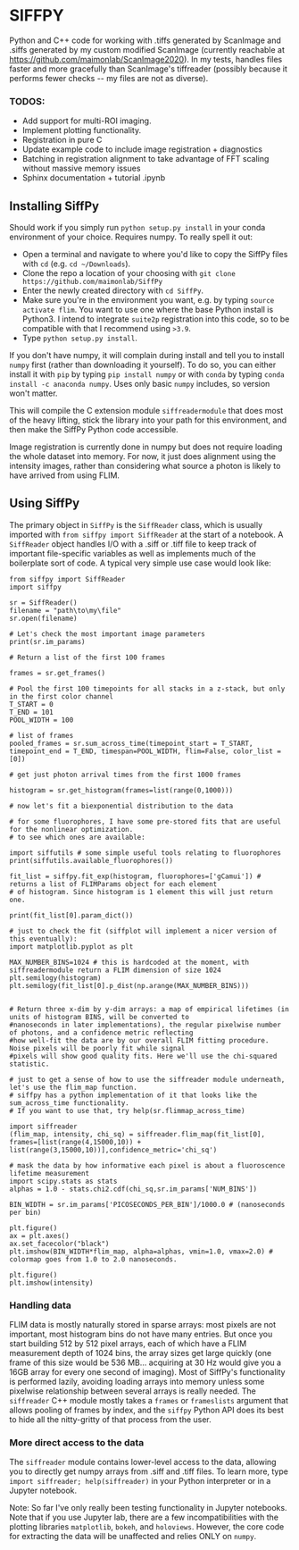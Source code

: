 # SIFFPY

Python and C++ code for working with .tiffs generated by ScanImage and .siffs generated by my custom modified ScanImage (currently reachable at https://github.com/maimonlab/ScanImage2020). In my tests, handles files faster and more gracefully than ScanImage's tiffreader (possibly because it performs fewer checks -- my files are not as diverse).

### TODOS:
-    Add support for multi-ROI imaging.
-    Implement plotting functionality.
-    Registration in pure C
-    Update example code to include image registration + diagnostics
-    Batching in registration alignment to take advantage of FFT scaling without massive memory issues
-    Sphinx documentation + tutorial .ipynb

## Installing SiffPy

Should work if you simply run `python setup.py install` in your conda environment of your choice. Requires numpy. To really spell it out:

- Open a terminal and navigate to where you'd like to copy the SiffPy files with `cd` (e.g. `cd ~/Downloads`).
- Clone the repo a location of your choosing with `git clone https://github.com/maimonlab/SiffPy`
- Enter the newly created directory with `cd SiffPy`.
- Make sure you're in the environment you want, e.g. by typing `source activate flim`. You want to use one where the base Python install is Python3. I intend to integrate `suite2p` registration into this code, so to be compatible with that I recommend using `>3.9`.
- Type `python setup.py install`.

If you don't have numpy, it will complain during install and tell you to install `numpy` first (rather than downloading it yourself). To do so, you can either install it with `pip` by typing `pip install numpy` or with `conda` by typing `conda install -c anaconda numpy`. Uses only basic `numpy` includes, so version won't matter. 

This will compile the C extension module `siffreadermodule` that does most of the heavy lifting, stick the library into your path for this environment, and then make the SiffPy Python code accessible.

Image registration is currently done in numpy but does not require loading the whole dataset into memory.
For now, it just does alignment using the intensity images, rather than
considering what source a photon is likely to have arrived from using FLIM.

## Using SiffPy

The primary object in `SiffPy` is the `SiffReader` class, which is usually imported with `from siffpy import SiffReader` at the start of a notebook. A `SiffReader` object handles I/O with a .siff or .tiff file to keep track of important file-specific variables as well as implements much of the boilerplate sort of code. A typical very simple use case would look like:
```
from siffpy import SiffReader
import siffpy

sr = SiffReader()
filename = "path\to\my\file"
sr.open(filename)

# Let's check the most important image parameters
print(sr.im_params)

# Return a list of the first 100 frames

frames = sr.get_frames()

# Pool the first 100 timepoints for all stacks in a z-stack, but only in the first color channel
T_START = 0
T_END = 101
POOL_WIDTH = 100

# list of frames
pooled_frames = sr.sum_across_time(timepoint_start = T_START, timepoint_end = T_END, timespan=POOL_WIDTH, flim=False, color_list = [0])

# get just photon arrival times from the first 1000 frames

histogram = sr.get_histogram(frames=list(range(0,1000)))

# now let's fit a biexponential distribution to the data

# for some fluorophores, I have some pre-stored fits that are useful for the nonlinear optimization.
# to see which ones are available:

import siffutils # some simple useful tools relating to fluorophores
print(siffutils.available_fluorophores())

fit_list = siffpy.fit_exp(histogram, fluorophores=['gCamui']) # returns a list of FLIMParams object for each element
# of histogram. Since histogram is 1 element this will just return one. 

print(fit_list[0].param_dict())

# just to check the fit (siffplot will implement a nicer version of this eventually):
import matplotlib.pyplot as plt

MAX_NUMBER_BINS=1024 # this is hardcoded at the moment, with siffreadermodule return a FLIM dimension of size 1024
plt.semilogy(histogram)
plt.semilogy(fit_list[0].p_dist(np.arange(MAX_NUMBER_BINS)))


# Return three x-dim by y-dim arrays: a map of empirical lifetimes (in units of histogram BINS, will be converted to
#nanoseconds in later implementations), the regular pixelwise number of photons, and a confidence metric reflecting
#how well-fit the data are by our overall FLIM fitting procedure. Noise pixels will be poorly fit while signal
#pixels will show good quality fits. Here we'll use the chi-squared statistic.

# just to get a sense of how to use the siffreader module underneath, let's use the flim_map function.
# siffpy has a python implementation of it that looks like the sum_across_time functionality.
# If you want to use that, try help(sr.flimmap_across_time)

import siffreader
(flim_map, intensity, chi_sq) = siffreader.flim_map(fit_list[0], frames=[list(range(4,15000,10)) + list(range(3,15000,10))],confidence_metric='chi_sq')

# mask the data by how informative each pixel is about a fluoroscence lifetime measurement
import scipy.stats as stats
alphas = 1.0 - stats.chi2.cdf(chi_sq,sr.im_params['NUM_BINS'])

BIN_WIDTH = sr.im_params['PICOSECONDS_PER_BIN']/1000.0 # (nanoseconds per bin)

plt.figure()
ax = plt.axes()
ax.set_facecolor("black")
plt.imshow(BIN_WIDTH*flim_map, alpha=alphas, vmin=1.0, vmax=2.0) # colormap goes from 1.0 to 2.0 nanoseconds.

plt.figure()
plt.imshow(intensity)
```

### Handling data

FLIM data is mostly naturally stored in sparse arrays: most pixels are not important, most histogram bins do not have many entries. But once you start building 512 by 512 pixel arrays, each of which have a FLIM measurement depth of 1024 bins, the array sizes get large quickly (one frame of this size would be 536 MB... acquiring at 30 Hz would give you a 16GB array for every one second of imaging). Most of SiffPy's functionality is performed lazily, avoiding loading arrays into memory unless some pixelwise relationship between several arrays is really needed. The `siffreader` C++ module mostly takes a `frames` or `frameslists` argument that allows pooling of frames by index, and the `siffpy` Python API does its best to hide all the nitty-gritty of that process from the user.

### More direct access to the data

The `siffreader` module contains lower-level access to the data, allowing you to directly get numpy arrays from .siff and .tiff files. To learn more, type `import siffreader; help(siffreader)` in your Python interpreter or in a Jupyter notebook.

Note:
So far I've only really been testing functionality in Jupyter notebooks. Note that if you use Jupyter lab, there are a few incompatibilities with the plotting libraries `matplotlib`, `bokeh`, and `holoviews`. However, the core code for extracting the data will be unaffected and relies ONLY on `numpy`.

